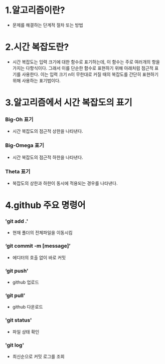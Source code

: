 # 1.알고리즘이란?
* 문제를 해결하는 단계적 절차 또는 방법  

# 2.시간 복잡도란?
* 시간 복잡도는 입력 크기에 대한 함수로 표기하는데, 이 함수는 주로 여러개의 항을 가지는 다항식이다. 그래서 이를 단순한 함수로 표현하기 위해 아래처럼 점근적 표기를 사용한다. 이는 입력 크기 n이 무한대로 커질 때의 복잡도를 간단히 표현하기 위해 사용하는 표기법이다.  

# 3.알고리즘에서 시간 복잡도의 표기
### Big-Oh 표기
* 시간 복잡도의 점근적 상한을 나타낸다.  
### Big-Omega 표기
* 시간 복잡도의 점근적 하한을 나타낸다.
### Theta 표기
* 복잡도의 상한과 하한이 동시에 적용되는 경우를 나타낸다.
# 4.github 주요 명령어
### 'git add .'
* 현재 폴더의 전체파일을 이동시킴
### ‘git commit -m [message]’ 
 * 에디터의 호출 없이 바로 커밋  

 ### ‘git push’
 * github 업로드  

 ### ‘git pull’
 * github 다운로드  

 ### 'git status'  

 * 파일 상태 확인  

 ### 'git log'
 * 최신순으로 커밋 로그를 조회
